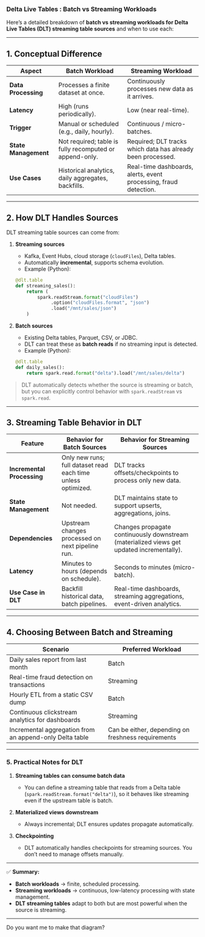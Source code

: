 ### Delta Live Tables : Batch vs Streaming Workloads

Here’s a detailed breakdown of **batch vs streaming workloads for Delta Live Tables (DLT) streaming table sources** and when to use each:

---

## **1. Conceptual Difference**

| Aspect               | Batch Workload                                          | Streaming Workload                                               |
| -------------------- | ------------------------------------------------------- | ---------------------------------------------------------------- |
| **Data Processing**  | Processes a finite dataset at once.                     | Continuously processes new data as it arrives.                   |
| **Latency**          | High (runs periodically).                               | Low (near real-time).                                            |
| **Trigger**          | Manual or scheduled (e.g., daily, hourly).              | Continuous / micro-batches.                                      |
| **State Management** | Not required; table is fully recomputed or append-only. | Required; DLT tracks which data has already been processed.      |
| **Use Cases**        | Historical analytics, daily aggregates, backfills.      | Real-time dashboards, alerts, event processing, fraud detection. |

---

## **2. How DLT Handles Sources**

DLT streaming table sources can come from:

1. **Streaming sources**

   * Kafka, Event Hubs, cloud storage (`cloudFiles`), Delta tables.
   * Automatically **incremental**, supports schema evolution.
   * Example (Python):

   ```python
   @dlt.table
   def streaming_sales():
       return (
           spark.readStream.format("cloudFiles")
                .option("cloudFiles.format", "json")
                .load("/mnt/sales/json")
       )
   ```

2. **Batch sources**

   * Existing Delta tables, Parquet, CSV, or JDBC.
   * DLT can treat these as **batch reads** if no streaming input is detected.
   * Example (Python):

   ```python
   @dlt.table
   def daily_sales():
       return spark.read.format("delta").load("/mnt/sales/delta")
   ```

> DLT automatically detects whether the source is streaming or batch, but you can explicitly control behavior with `spark.readStream` vs `spark.read`.

---

## **3. Streaming Table Behavior in DLT**

| Feature                    | Behavior for Batch Sources                                   | Behavior for Streaming Sources                                                            |
| -------------------------- | ------------------------------------------------------------ | ----------------------------------------------------------------------------------------- |
| **Incremental Processing** | Only new runs; full dataset read each time unless optimized. | DLT tracks offsets/checkpoints to process only new data.                                  |
| **State Management**       | Not needed.                                                  | DLT maintains state to support upserts, aggregations, joins.                              |
| **Dependencies**           | Upstream changes processed on next pipeline run.             | Changes propagate continuously downstream (materialized views get updated incrementally). |
| **Latency**                | Minutes to hours (depends on schedule).                      | Seconds to minutes (micro-batch).                                                         |
| **Use Case in DLT**        | Backfill historical data, batch pipelines.                   | Real-time dashboards, streaming aggregations, event-driven analytics.                     |

---

## **4. Choosing Between Batch and Streaming**

| Scenario                                                | Preferred Workload                                 |
| ------------------------------------------------------- | -------------------------------------------------- |
| Daily sales report from last month                      | Batch                                              |
| Real-time fraud detection on transactions               | Streaming                                          |
| Hourly ETL from a static CSV dump                       | Batch                                              |
| Continuous clickstream analytics for dashboards         | Streaming                                          |
| Incremental aggregation from an append-only Delta table | Can be either, depending on freshness requirements |

---

### **5. Practical Notes for DLT**

1. **Streaming tables can consume batch data**

   * You can define a streaming table that reads from a Delta table (`spark.readStream.format("delta")`), so it behaves like streaming even if the upstream table is batch.
2. **Materialized views downstream**

   * Always incremental; DLT ensures updates propagate automatically.
3. **Checkpointing**

   * DLT automatically handles checkpoints for streaming sources. You don’t need to manage offsets manually.

---

✅ **Summary:**

* **Batch workloads** → finite, scheduled processing.
* **Streaming workloads** → continuous, low-latency processing with state management.
* **DLT streaming tables** adapt to both but are most powerful when the source is streaming.

---
Do you want me to make that diagram?
